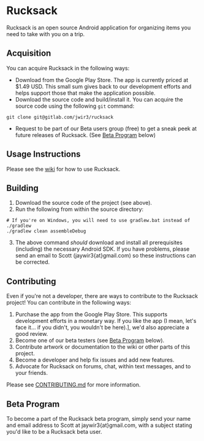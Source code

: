 Rucksack
=========

Rucksack is an open source Android application for organizing items you need to take with you on a trip.

Acquisition
-------------
You can acquire Rucksack in the following ways:
* Download from the Google Play Store. The app is currently priced at $1.49 USD. This small sum gives back to our development efforts and helps support those that make the application possible.
* Download the source code and build/install it. You can acquire the source code using the following `git` command:
```
git clone git@gitlab.com/jwir3/rucksack
```
* Request to be part of our Beta users group (free) to get a sneak peek at future releases of Rucksack. (See [Beta Program](#beta-program) below)

Usage Instructions
------------------
Please see the [wiki](https://gitlab.com/jwir3/rucksack/wikis/home) for how to use Rucksack.

Building
-------------
1. Download the source code of the project (see above).
2. Run the following from within the source directory:
```
# If you're on Windows, you will need to use gradlew.bat instead of ./gradlew
./gradlew clean assembleDebug
```
3. The above command _should_ download and install all prerequisites (including) the necessary Android SDK. If you have problems, please send an email to Scott (jaywir3{at}gmail.com) so these instructions can be corrected.

Contributing
-------------

Even if you're not a developer, there are ways to contribute to the Rucksack project! You can contribute in the following ways:
1. Purchase the app from the Google Play Store. This supports development efforts in a monetary way. If you like the app (I mean, let's face it... if you didn't, you wouldn't be here).], we'd also appreciate a good review.
2. Become one of our beta testers (see [Beta Program](#beta-program) below).
3. Contribute artwork or documentation to the wiki or other parts of this project.
4. Become a developer and help fix issues and add new features.
5. Advocate for Rucksack on forums, chat, within text messages, and to your friends.

Please see [CONTRIBUTING.md](CONTRIBUTING.md) for more information.

Beta Program
-------------

To become a part of the Rucksack beta program, simply send your name and email address to Scott at jaywir3{at}gmail.com, with a subject stating you'd like to be a Rucksack beta user.
